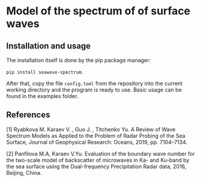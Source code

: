 # Model of the spectrum of of surface waves


## Installation and usage
The installation itself is done by the pip package manager:

`pip install seawave-spectrum`.

After that, copy the file `config.toml` from the repository into the current working directory and the program is ready to use. 
Basic usage can be found in the examples folder.


## References

<a id="1">[1]</a> Ryabkova M. Karaev V. , Guo J. , Titchenko Yu. 
A Review of Wave Spectrum Models as Applied to the Problem of Radar Probing of the Sea Surface, 
Journal of Geophysical Research: Oceans, 2019, pp. 7104–7134.

<a id="2">[2]</a> Panfilova M.A,  Karaev V.Yu. 
Evaluation of the boundary wave number for the two-scale model of backscatter of microwaves in Ka- and Ku-band by the sea surface using the Dual-frequency Precipitation Radar data, 2016,  Beijing, China.
